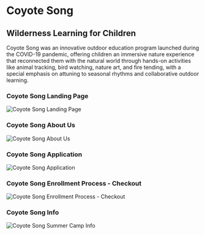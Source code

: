 # Coyote Song
## Wilderness Learning for Children

Coyote Song was an innovative outdoor education program launched during the COVID-19 pandemic, offering children an immersive nature experience that reconnected them with the natural world through hands-on activities like animal tracking, bird watching, nature art, and fire tending, with a special emphasis on attuning to seasonal rhythms and collaborative outdoor learning.
<br>

### Coyote Song Landing Page
<img src="screenshots/coyotesong_index.png" alt="Coyote Song Landing Page" title="Coyote Song Landing Page">
<br>

### Coyote Song About Us
<img src="screenshots/CoyoteSongNatureSchool2.png" alt="Coyote Song About Us" title="Coyote Song About Us">
<br>

### Coyote Song Application
<img src="screenshots/CoyoteSongApplication.png" alt="Coyote Song Application" title="Coyote Song Application">
<br>

### Coyote Song Enrollment Process - Checkout
<img src="screenshots/CoyoteSongEnrollment3.png" alt="Coyote Song Enrollment Process - Checkout" title="Coyote Song Enrollment Process - Checkout">
<br>

### Coyote Song Info
<img src="screenshots/info_page.jpg" alt="Coyote Song Summer Camp Info" title="Coyote Song Summer Camp Info">
